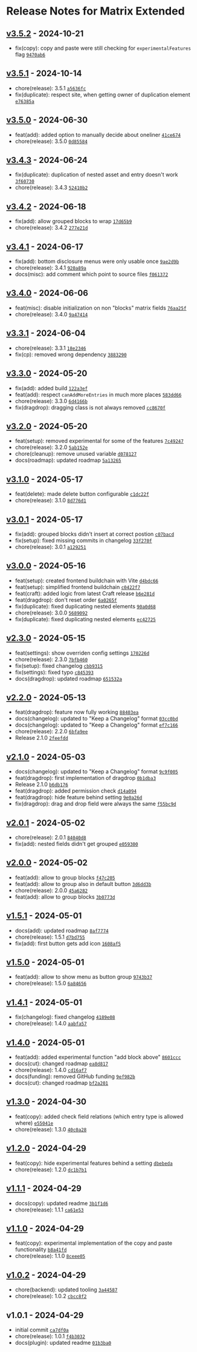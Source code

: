 # Release Notes for Matrix Extended

## [v3.5.2] - 2024-10-21

- fix(copy): copy and paste were still checking for `experimentalFeatures` flag [`9470ab6`](https://github.com/vandres/craft-matrix-extended/commit/9470ab62a09724b5020f58d04ada041b03134835)

## [v3.5.1] - 2024-10-14

- chore(release): 3.5.1 [`a5636fc`](https://github.com/vandres/craft-matrix-extended/commit/a5636fc96e88cf603e96c62f02e8b34f96763f13)
- fix(duplicate): respect site, when getting owner of duplication element [`e76385a`](https://github.com/vandres/craft-matrix-extended/commit/e76385a3afe5eba07b10c6bee5676e3481a2a6f1)

## [v3.5.0] - 2024-06-30

- feat(add): added option to manually decide about oneliner [`41ce674`](https://github.com/vandres/craft-matrix-extended/commit/41ce6743a82b7f7690f9479ce3d1e0384cf3ded7)
- chore(release): 3.5.0 [`0d85584`](https://github.com/vandres/craft-matrix-extended/commit/0d85584e952bbb9bce01f5579e968086fee6fb07)

## [v3.4.3] - 2024-06-24

- fix(duplicate): duplication of nested asset and entry doesn't work [`3f60730`](https://github.com/vandres/craft-matrix-extended/commit/3f607304516ae04e415ee2e78635b46a1fc2b9c1)
- chore(release): 3.4.3 [`52410b2`](https://github.com/vandres/craft-matrix-extended/commit/52410b2ae265a8bec8f272861f5cc8f89480f761)

## [v3.4.2] - 2024-06-18

- fix(add): allow grouped blocks to wrap [`17d65b9`](https://github.com/vandres/craft-matrix-extended/commit/17d65b96836e5dc4b09bc9c29b0347948a111f01)
- chore(release): 3.4.2 [`277e21d`](https://github.com/vandres/craft-matrix-extended/commit/277e21dbc96bdbb4ecfc74cf6825c6bba81662ab)

## [v3.4.1] - 2024-06-17

- fix(add): bottom disclosure menus were only usable once [`9ae2d9b`](https://github.com/vandres/craft-matrix-extended/commit/9ae2d9b1d8c3373ecab0ba5933726ce7102eded5)
- chore(release): 3.4.1 [`920a89a`](https://github.com/vandres/craft-matrix-extended/commit/920a89a92131f95bc76da736c7e9d3b99ca970e9)
- docs(misc): add comment which point to source files [`f061372`](https://github.com/vandres/craft-matrix-extended/commit/f061372b55a54222543b94ee3ee9d9b429b6067b)

## [v3.4.0] - 2024-06-06

- feat(misc): disable initialization on non "blocks" matrix fields [`76aa25f`](https://github.com/vandres/craft-matrix-extended/commit/76aa25ffa77ee9838d8de77d97d9033a1ebbedf0)
- chore(release): 3.4.0 [`9a47414`](https://github.com/vandres/craft-matrix-extended/commit/9a4741450135fc01045964c096f05d60c37e098a)

## [v3.3.1] - 2024-06-04

- chore(release): 3.3.1 [`18e2346`](https://github.com/vandres/craft-matrix-extended/commit/18e23466c6669e8a8742076f2472e692b71356f7)
- fix(cp): removed wrong dependency [`3883290`](https://github.com/vandres/craft-matrix-extended/commit/3883290a36fec0470c09c72e2b4626c3c09b25ec)

## [v3.3.0] - 2024-05-20

- fix(add): added build [`122a3ef`](https://github.com/vandres/craft-matrix-extended/commit/122a3ef1731c249f80bf190a52374facc556f49b)
- feat(add): respect `canAddMoreEntries` in much more places [`583dd66`](https://github.com/vandres/craft-matrix-extended/commit/583dd668d9586e4573339fd288f6ebed77feba86)
- chore(release): 3.3.0 [`6d4166b`](https://github.com/vandres/craft-matrix-extended/commit/6d4166b04a60d7c2d8e435fc59024053ddb80c3d)
- fix(dragdrop): dragging class is not always removed [`cc8670f`](https://github.com/vandres/craft-matrix-extended/commit/cc8670fe707c05d3bd1e39b6c5670318be715a05)

## [v3.2.0] - 2024-05-20

- feat(setup): removed experimental for some of the features [`7c49247`](https://github.com/vandres/craft-matrix-extended/commit/7c492478385fc2da72761ee84c98eace2a73f4b6)
- chore(release): 3.2.0 [`5ab152e`](https://github.com/vandres/craft-matrix-extended/commit/5ab152ed53c418f620c741cdec4438e9b10eee1c)
- chore(cleanup): remove unused variable [`d078127`](https://github.com/vandres/craft-matrix-extended/commit/d078127378af1811923ff9df4128e455866e5952)
- docs(roadmap): updated roadmap [`5a13265`](https://github.com/vandres/craft-matrix-extended/commit/5a13265194a6e56f0ab7a2445e87e6f6b9f6eb36)

## [v3.1.0] - 2024-05-17

- feat(delete): made delete button configurable [`c1dc22f`](https://github.com/vandres/craft-matrix-extended/commit/c1dc22fae934844049280236aaf158d5cf1016d2)
- chore(release): 3.1.0 [`8d776d1`](https://github.com/vandres/craft-matrix-extended/commit/8d776d1ca6fd41e469bea6a6db7d54b005ac62c7)

## [v3.0.1] - 2024-05-17

- fix(add): grouped blocks didn't insert at correct postion [`c07bacd`](https://github.com/vandres/craft-matrix-extended/commit/c07bacdfbc9a8a471b78429361f20c808602b27d)
- fix(setup): fixed missing commits in changelog [`33f270f`](https://github.com/vandres/craft-matrix-extended/commit/33f270fa19e675d61795d2f66ae1b417ffe48372)
- chore(release): 3.0.1 [`a129251`](https://github.com/vandres/craft-matrix-extended/commit/a1292513f07b0eef88eb7f66de2f647fc469da14)

## [v3.0.0] - 2024-05-16

- feat(setup): created frontend buildchain with Vite [`d4bdc66`](https://github.com/vandres/craft-matrix-extended/commit/d4bdc66e8093eebfecbe74840e444f4d77184235)
- feat(setup): simplified frontend buildchain [`c0422f7`](https://github.com/vandres/craft-matrix-extended/commit/c0422f7c9b899e5387bc6043dd71fbd5629c9cb1)
- feat(craft): added logic from latest Craft release [`b6e281d`](https://github.com/vandres/craft-matrix-extended/commit/b6e281d5ab5cc91f0afa11a14e7a0ddafbb3b662)
- feat(dragdrop): don't reset order [`6a0265f`](https://github.com/vandres/craft-matrix-extended/commit/6a0265f66291c4c0a0ffdbf19a437ad2f8250b64)
- fix(duplicate): fixed duplicating nested elements [`90a0d68`](https://github.com/vandres/craft-matrix-extended/commit/90a0d68c54645216cf89937b97a875af6c1d01bf)
- chore(release): 3.0.0 [`5689092`](https://github.com/vandres/craft-matrix-extended/commit/56890926b0edfae6880a428adbe801d194f5eabf)
- fix(duplicate): fixed duplicating nested elements [`ec42725`](https://github.com/vandres/craft-matrix-extended/commit/ec4272556545edc78fac06c5e76d98f19bb9d0db)

## [v2.3.0] - 2024-05-15

- feat(settings): show overriden config settings [`170226d`](https://github.com/vandres/craft-matrix-extended/commit/170226d5e2e6834037b136022dc85ff10568b664)
- chore(release): 2.3.0 [`7bfb460`](https://github.com/vandres/craft-matrix-extended/commit/7bfb460d7b690e3eb9198c480ddb4b71894a1e5f)
- fix(setup): fixed changelog [`cbb9315`](https://github.com/vandres/craft-matrix-extended/commit/cbb93150db6b274e22213deae5c281f08be7c3ce)
- fix(settings): fixed typo [`c845393`](https://github.com/vandres/craft-matrix-extended/commit/c8453932c28c93cb8005acd35f493815af9de8e9)
- docs(dragdrop): updated roadmap [`651532a`](https://github.com/vandres/craft-matrix-extended/commit/651532a45324127a17dff41f9c0f1f19f60b3502)

## [v2.2.0] - 2024-05-13

- feat(dragdrop): feature now fully working [`88403ea`](https://github.com/vandres/craft-matrix-extended/commit/88403ead8cc5d7eae41aa3cd81e50ce840aabadd)
- docs(changelog): updated to "Keep a Changelog" format [`03cc0bd`](https://github.com/vandres/craft-matrix-extended/commit/03cc0bd71c1deb4bddf8d85980010775a82f9cc5)
- docs(changelog): updated to "Keep a Changelog" format [`ef7c166`](https://github.com/vandres/craft-matrix-extended/commit/ef7c166fd8b7eb9b7a41ac97b7f3798b5732101f)
- chore(release): 2.2.0 [`6bfa9ee`](https://github.com/vandres/craft-matrix-extended/commit/6bfa9eee8af8d65d7e65527a419fc68d27fc151a)
- Release 2.1.0 [`2feefdd`](https://github.com/vandres/craft-matrix-extended/commit/2feefddac530f90a256e1b288813b8197e5dc16c)

## [v2.1.0] - 2024-05-03

- docs(changelog): updated to "Keep a Changelog" format [`9c9f005`](https://github.com/vandres/craft-matrix-extended/commit/9c9f005b103a8a47e221ccfe90aedd6735165319)
- feat(dragdrop): first implementation of dragdrop [`0b1dba3`](https://github.com/vandres/craft-matrix-extended/commit/0b1dba31a5d5d06810c260cc34fd7d2e6ecad592)
- Release 2.1.0 [`b6db176`](https://github.com/vandres/craft-matrix-extended/commit/b6db1768e59a9d777b39f7e366a81b09f8a9fdb2)
- feat(dragdrop): added permission check [`d14a094`](https://github.com/vandres/craft-matrix-extended/commit/d14a094851c3761034458c18a1179b2891136b29)
- feat(dragdrop): hide feature behind setting [`9e0a26d`](https://github.com/vandres/craft-matrix-extended/commit/9e0a26d0f02ac2b3c482801e6c143e34b956a9be)
- fix(dragdrop): drag and drop field were always the same [`f55bc9d`](https://github.com/vandres/craft-matrix-extended/commit/f55bc9dc5795a6e8871a3fd1b25c2ef5f283e284)

## [v2.0.1] - 2024-05-02

- chore(release): 2.0.1 [`84040d8`](https://github.com/vandres/craft-matrix-extended/commit/84040d891d2c760db863a24ac16ca08715a8db5b)
- fix(add): nested fields didn't get grouped [`e059300`](https://github.com/vandres/craft-matrix-extended/commit/e05930050980133b2d52960cbaaab25ccb2e1007)

## [v2.0.0] - 2024-05-02

- feat(add): allow to group blocks [`f47c205`](https://github.com/vandres/craft-matrix-extended/commit/f47c205726b990cec5c953ab489ce185f3b2ceec)
- feat(add): allow to group also in default button [`3d6dd3b`](https://github.com/vandres/craft-matrix-extended/commit/3d6dd3b57849348d43a8a413a8294a4e93e3008e)
- chore(release): 2.0.0 [`45a6282`](https://github.com/vandres/craft-matrix-extended/commit/45a6282ee229862da6082a1f7e48de3903b8ca99)
- feat(add): allow to group blocks [`3b0773d`](https://github.com/vandres/craft-matrix-extended/commit/3b0773d4bd4271dec825d32bdadf29b7a990cd50)

## [v1.5.1] - 2024-05-01

- docs(add): updated roadmap [`8af7774`](https://github.com/vandres/craft-matrix-extended/commit/8af7774140d7da01e7482539e4fc4df7956b8b56)
- chore(release): 1.5.1 [`d7bd755`](https://github.com/vandres/craft-matrix-extended/commit/d7bd755d98c1969957a0aee2146fd898227d1f93)
- fix(add): first button gets add icon [`1608af5`](https://github.com/vandres/craft-matrix-extended/commit/1608af54f57807b98284f6b1900debb34510c285)

## [v1.5.0] - 2024-05-01

- feat(add): allow to show menu as button group [`9743b37`](https://github.com/vandres/craft-matrix-extended/commit/9743b374d49bca3fcee6a77f22efbb6655323ed9)
- chore(release): 1.5.0 [`6a84656`](https://github.com/vandres/craft-matrix-extended/commit/6a8465622d8d8705a6ec837adfdeda661df53fb7)

## [v1.4.1] - 2024-05-01

- fix(changelog): fixed changelog [`4189e08`](https://github.com/vandres/craft-matrix-extended/commit/4189e088d5264b5f2121eb605976e53727b7ab46)
- chore(release): 1.4.0 [`aabfa57`](https://github.com/vandres/craft-matrix-extended/commit/aabfa57f8e7cc6ea45b1c09bfd57093b155a8e9a)

## [v1.4.0] - 2024-05-01

- feat(add): added experimental function "add block above" [`8601ccc`](https://github.com/vandres/craft-matrix-extended/commit/8601ccca0c1836834cdfda8e4c7aff6be46061da)
- docs(cut): changed roadmap [`ea8d817`](https://github.com/vandres/craft-matrix-extended/commit/ea8d81791fda0da23c40ac321ba2f51c5d391d3e)
- chore(release): 1.4.0 [`cd16af7`](https://github.com/vandres/craft-matrix-extended/commit/cd16af7362c5ddef6c425983e20a38272651baa8)
- docs(funding): removed GitHub funding [`9ef982b`](https://github.com/vandres/craft-matrix-extended/commit/9ef982bc4150b9a72e112c1173c3dc09fdad4181)
- docs(cut): changed roadmap [`bf2a201`](https://github.com/vandres/craft-matrix-extended/commit/bf2a20196bc984a0ca0e215721f77927c9291dbb)

## [v1.3.0] - 2024-04-30

- feat(copy): added check field relations (which entry type is allowed where) [`e55041e`](https://github.com/vandres/craft-matrix-extended/commit/e55041e9c47e9516d945e39e51c90618d36825ac)
- chore(release): 1.3.0 [`40c0a28`](https://github.com/vandres/craft-matrix-extended/commit/40c0a281cb47339ba6a6f2ee88969c8732da861b)

## [v1.2.0] - 2024-04-29

- feat(copy): hide experimental features behind a setting [`dbebeda`](https://github.com/vandres/craft-matrix-extended/commit/dbebeda887bfa601af47ccdf0d2b746c5bfe561f)
- chore(release): 1.2.0 [`dc1b7b1`](https://github.com/vandres/craft-matrix-extended/commit/dc1b7b1709722243a01a26b2ece407934e42bd1e)

## [v1.1.1] - 2024-04-29

- docs(copy): updated readme [`3b1f1d6`](https://github.com/vandres/craft-matrix-extended/commit/3b1f1d66a6511b6d07846f2ce17349be91a429db)
- chore(release): 1.1.1 [`ca61e53`](https://github.com/vandres/craft-matrix-extended/commit/ca61e530c7537d5d207035be7500584ea1488f69)

## [v1.1.0] - 2024-04-29

- feat(copy): experimental implementation of the copy and paste functionality [`b8a41fd`](https://github.com/vandres/craft-matrix-extended/commit/b8a41fd81c003ba89e9daa7ccd055d7ee6e9c108)
- chore(release): 1.1.0 [`8ceee05`](https://github.com/vandres/craft-matrix-extended/commit/8ceee059b1a16709b48151e5213381713e66cc22)

## [v1.0.2] - 2024-04-29

- chore(backend): updated tooling [`3a44587`](https://github.com/vandres/craft-matrix-extended/commit/3a44587a85ed35cdb665d4d48249463992e26e35)
- chore(release): 1.0.2 [`cbcc8f2`](https://github.com/vandres/craft-matrix-extended/commit/cbcc8f26acc178f860d2eb00104868ff33e90fe8)

## v1.0.1 - 2024-04-29

- initial commit [`ca7df0a`](https://github.com/vandres/craft-matrix-extended/commit/ca7df0ae9a845bf43eb593645293190638533fd9)
- chore(release): 1.0.1 [`f4b3032`](https://github.com/vandres/craft-matrix-extended/commit/f4b30323e0839adb11447fe11150b609bfeaa8f6)
- docs(plugin): updated readme [`01b3ba0`](https://github.com/vandres/craft-matrix-extended/commit/01b3ba090a7a79464cfb919a73480d8525e927fe)

[v3.5.2]: https://github.com/vandres/craft-matrix-extended/compare/v3.5.1...v3.5.2
[v3.5.1]: https://github.com/vandres/craft-matrix-extended/compare/v3.5.0...v3.5.1
[v3.5.0]: https://github.com/vandres/craft-matrix-extended/compare/v3.4.3...v3.5.0
[v3.4.3]: https://github.com/vandres/craft-matrix-extended/compare/v3.4.2...v3.4.3
[v3.4.2]: https://github.com/vandres/craft-matrix-extended/compare/v3.4.1...v3.4.2
[v3.4.1]: https://github.com/vandres/craft-matrix-extended/compare/v3.4.0...v3.4.1
[v3.4.0]: https://github.com/vandres/craft-matrix-extended/compare/v3.3.1...v3.4.0
[v3.3.1]: https://github.com/vandres/craft-matrix-extended/compare/v3.3.0...v3.3.1
[v3.3.0]: https://github.com/vandres/craft-matrix-extended/compare/v3.2.0...v3.3.0
[v3.2.0]: https://github.com/vandres/craft-matrix-extended/compare/v3.1.0...v3.2.0
[v3.1.0]: https://github.com/vandres/craft-matrix-extended/compare/v3.0.1...v3.1.0
[v3.0.1]: https://github.com/vandres/craft-matrix-extended/compare/v3.0.0...v3.0.1
[v3.0.0]: https://github.com/vandres/craft-matrix-extended/compare/v2.3.0...v3.0.0
[v2.3.0]: https://github.com/vandres/craft-matrix-extended/compare/v2.2.0...v2.3.0
[v2.2.0]: https://github.com/vandres/craft-matrix-extended/compare/v2.1.0...v2.2.0
[v2.1.0]: https://github.com/vandres/craft-matrix-extended/compare/v2.0.1...v2.1.0
[v2.0.1]: https://github.com/vandres/craft-matrix-extended/compare/v2.0.0...v2.0.1
[v2.0.0]: https://github.com/vandres/craft-matrix-extended/compare/v1.5.1...v2.0.0
[v1.5.1]: https://github.com/vandres/craft-matrix-extended/compare/v1.5.0...v1.5.1
[v1.5.0]: https://github.com/vandres/craft-matrix-extended/compare/v1.4.1...v1.5.0
[v1.4.1]: https://github.com/vandres/craft-matrix-extended/compare/v1.4.0...v1.4.1
[v1.4.0]: https://github.com/vandres/craft-matrix-extended/compare/v1.3.0...v1.4.0
[v1.3.0]: https://github.com/vandres/craft-matrix-extended/compare/v1.2.0...v1.3.0
[v1.2.0]: https://github.com/vandres/craft-matrix-extended/compare/v1.1.1...v1.2.0
[v1.1.1]: https://github.com/vandres/craft-matrix-extended/compare/v1.1.0...v1.1.1
[v1.1.0]: https://github.com/vandres/craft-matrix-extended/compare/v1.0.2...v1.1.0
[v1.0.2]: https://github.com/vandres/craft-matrix-extended/compare/v1.0.1...v1.0.2
